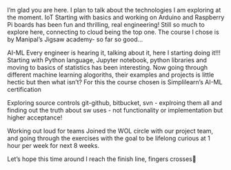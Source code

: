 I’m glad you are here. I plan to talk about the technologies I am exploring at the moment.
IoT
Starting with basics and working on Arduino and Raspberry Pi boards has been fun and thrilling, real engineering! Still so much to explore here, connecting to cloud being the top one. The course I chose is by Manipal’s Jigsaw academy- so far so good…

AI-ML
Every engineer is hearing it, talking about it, here I starting doing it!!! Starting with Python language, Jupyter notebook, python libraries and moving to basics of statistics has been interesting. Now going through different machine learning alogoriths, their examples and projects is little hectic but then what isn’t? For this the course chosen is Simplilearn’s AI-ML certification

Exploring source controls git-github, bitbucket, svn - explroing them all and finding out the truth about sw uses - not functionality or implementation but higher acceptance!

Working out loud for teams Joined the WOL circle with our project team, and going through the exercises with the goal to be lifelong curious at 1 hour per week for next 8 weeks.

Let’s hope this time around I reach the finish line, fingers crosses🤞
